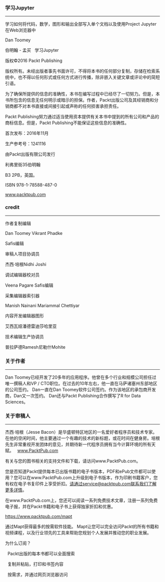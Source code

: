 
### 学习Jupyter
****
学习如何将代码，数学，图形和输出全部写入单个文档以及使用Project Jupyter在Web浏览器中







Dan Toomey











伯明翰 - 孟买
 
学习Jupyter


版权©2016 Packt Publishing



版权所有。未经出版者事先书面许可，不得将本书的任何部分复制，存储在检索系统中，也不得以任何形式或任何方式进行传播，除非嵌入关键文章或评论中的简短引语。

为了确保所提供的信息的准确性，本书在编写过程中已经尽了一切努力。但是，本书所包含的信息无任何明示或暗示的担保。作者，Packt出版公司及其经销商和分销商都不对本书直接或间接引起或声称的任何损害承担责任。

Packt Publishing努力通过适当使用资本提供有关本书中提到的所有公司和产品的商标信息。但是，Packt Publishing不能保证这些信息的准确性。


首次发布：2016年11月



生产参考号：1241116



由Packt出版有限公司发行

利弗里街35伯明翰

B3 2PB，英国。

ISBN 978-1-78588-487-0

www.packtpub.com
 
### credit
****



作者复制编辑

Dan Toomey Vikrant Phadke

Safis编辑


审稿人项目协调员

杰西·培根Nidhi Joshi


调试编辑器校对员

Veena Pagare Safis编辑


采集编辑器索引器

Manish Nainani Mariammal Chettiyar


内容开发编辑器图形

艾西瓦娅潘德雷迪莎哈里亚


技术编辑生产协调员

普拉萨德Ramesh尼勒什Mohite
 
### 关于作者

****
Dan Toomey已经开发了20多年的应用程序。他曾在多个行业和规模公司担任过唯一撰稿人和VP / CTO职位。在过去的10年左右，他一直在马萨诸塞州东部地区的公司签约。 Dan一直在Dan Toomey软件公司签约。作为该地区的承包商开发商，Dan又一次签约。 Dan还与Packt Publishing合作撰写了R for Data Sciences。
 
### 关于审稿人
****

杰西·培根（Jesse Bacon）是华盛顿特区地区的一名爱好者程序员和技术专家。在他的空闲时间，他主要通过一个有趣的技术的新标题，或花时间在健身房。培根先生非常重视开发团体的意见，并期待新一代程序员拥有当今计算环境的所有天赋。
 
www.PacktPub.com


有关与您的图书相关的支持文件和下载，请访问www.PacktPub.com。

您是否知道Packt提供每本已出版书籍的电子书版本，PDF和ePub文件都可以使用？您可以在www.PacktPub.com上升级到电子书版本，作为印刷书籍客户，您有权在电子书复印件上享受折扣。请通过service@packtpub.com联系我们了解更多详情。

在www.PacktPub.com上，您还可以阅读一系列免费技术文章，注册一系列免费电子报，并在Packt书籍和电子书上获得独家折扣和优惠。




https://www.packtpub.com/mapt

通过Mapt获得最多的按需软件技能。 Mapt让您可以完全访问Packt的所有书籍和视频课程，以及行业领先的工具来帮助您规划个人发展并推动您的职业发展。

为什么订阅？

  Packt出版的每本书都可以全面搜索

  复制并粘贴，打印和书签内容

  按需求，并通过网页浏览器访问